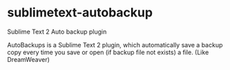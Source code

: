 sublimetext-autobackup
======================

Sublime Text 2 Auto backup plugin

AutoBackups is a Sublime Text 2 plugin, which automatically save a backup copy every time you save or open (if backup file not exists) a file. (Like DreamWeaver)